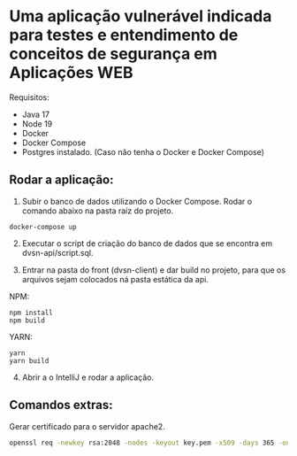 # Uma aplicação vulnerável indicada para testes e entendimento de conceitos de segurança em Aplicações WEB

Requisitos:
- Java 17
- Node 19
- Docker
- Docker Compose
- Postgres instalado. (Caso não tenha o Docker e Docker Compose)



## Rodar a aplicação:
1. Subir o banco de dados utilizando o Docker Compose. Rodar o comando abaixo na pasta raíz do projeto.
```
docker-compose up
```

2. Executar o script de criação do banco de dados que se encontra em dvsn-api/script.sql.

3. Entrar na pasta do front (dvsn-client) e dar build no projeto, para que os arquivos sejam colocados ná pasta estática da api.

NPM:
```
npm install
npm build
```
YARN:
```
yarn
yarn build
```


4. Abrir a o IntelliJ e rodar a aplicação.

## Comandos extras:
Gerar certificado para o servidor apache2.
```sh
openssl req -newkey rsa:2048 -nodes -keyout key.pem -x509 -days 365 -out certificate.pem
```